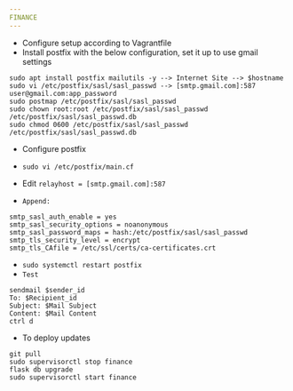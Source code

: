 ```yaml
---
FINANCE
---
```


* Configure setup according to Vagrantfile
* Install postfix with the below configuration, set it up to use gmail settings

```
sudo apt install postfix mailutils -y --> Internet Site --> $hostname
sudo vi /etc/postfix/sasl/sasl_passwd --> [smtp.gmail.com]:587 user@gmail.com:app_password
sudo postmap /etc/postfix/sasl/sasl_passwd
sudo chown root:root /etc/postfix/sasl/sasl_passwd /etc/postfix/sasl/sasl_passwd.db
sudo chmod 0600 /etc/postfix/sasl/sasl_passwd /etc/postfix/sasl/sasl_passwd.db
```
* Configure postfix
* `sudo vi /etc/postfix/main.cf`
* Edit `relayhost = [smtp.gmail.com]:587`

* `Append:`
```
smtp_sasl_auth_enable = yes
smtp_sasl_security_options = noanonymous
smtp_sasl_password_maps = hash:/etc/postfix/sasl/sasl_passwd
smtp_tls_security_level = encrypt
smtp_tls_CAfile = /etc/ssl/certs/ca-certificates.crt
```
* `sudo systemctl restart postfix`
* `Test`
```
sendmail $sender_id
To: $Recipient_id
Subject: $Mail Subject
Content: $Mail Content
ctrl d
```

* To deploy updates 
```
git pull
sudo supervisorctl stop finance
flask db upgrade 
sudo supervisorctl start finance
```